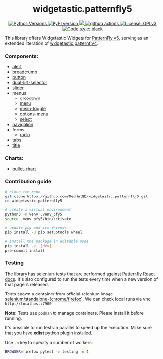 <h1 align="center"> widgetastic.patternfly5 </h1>

<p align="center">
    <a href="https://pypi.org/project/widgetastic.patternfly5/">
    <img alt="Python Versions" src="https://img.shields.io/pypi/pyversions/widgetastic.patternfly5.svg?style=flat">
    </a>
    <a href="https://pypi.org/project/widgetastic.patternfly5/#history">
    <img alt="PyPI version" src="https://badge.fury.io/py/widgetastic.patternfly5.svg">
    </a>
    <a href="https://codecov.io/github/RedHatQE/widgetastic.patternfly5">
      <img src="https://codecov.io/github/RedHatQE/widgetastic.patternfly5/graph/badge.svg?token=cWuTXniIPm"/>
    </a>
    <a href="https://github.com/RedHatQE/widgetastic.patternfly5/actions/workflows/tests.yaml">
    <img alt="github actions" src="https://github.com/RedHatQE/widgetastic.patternfly5/actions/workflows/tests.yaml/badge.svg">
    </a>
    <a href="https://github.com/RedHatQE/widgetastic.patternfly5/blob/main/LICENSE">
    <img alt="License: GPLv3" src="https://img.shields.io/github/license/RedHatQE/widgetastic.patternfly5">
    </a>
    <a href="https://pypi.org/project/black">
    <img alt="Code style: black" src="https://img.shields.io/badge/code%20style-black-000000.svg">
    </a>
</p>

This library offers Widgetastic Widgets for [PatternFly v5](https://www.patternfly.org/), serving as an extended
itteration of [widgetastic.patternfly4](https://github.com/RedHatQE/widgetastic.patternfly4).


### Components:
- [alert](https://www.patternfly.org/components/alert)
- [breadcrumb](https://www.patternfly.org/components/breadcrumb)
- [button](https://www.patternfly.org/components/button)
- [dual-list-selector](https://www.patternfly.org/components/dual-list-selector)
- [slider](https://www.patternfly.org/components/slider)
- menus
  - [dropdown](https://www.patternfly.org/components/menus/dropdown)
  - [menu](https://www.patternfly.org/components/menus/menu)
  - [menu-toggle](https://www.patternfly.org/components/menus/menu-toggle)
  - [options-menu](https://www.patternfly.org/components/menus/options-menu/)
  - [select](https://www.patternfly.org/components/menus/select)
- [navigation](https://www.patternfly.org/components/navigation)
- forms
  - [radio](https://www.patternfly.org/components/forms/radio)
- [tabs](https://www.patternfly.org/components/tabs)
- [title](https://www.patternfly.org/components/title)


### Charts:
- [bullet-chart](https://www.patternfly.org/charts/bullet-chart)


### Contribution guide

```bash
# clone the repo
git clone https://github.com/RedHatQE/widgetastic.patternfly5.git
cd widgetastic.patternfly5

# create a virtual environment
python3 -m venv .venv_pfy5
source .venv_pfy5/bin/activate

# update pip and its friends
pip install -U pip setuptools wheel

# install the package in editable mode
pip install -e .[dev]
pre-commit install
```

### Testing

The library has selenium tests that are performed against [Patternfly React docs](https://patternfly-react-main.surge.sh).
It's also configured to run the tests every time when a new version of that page is released.

Tests spawn a container from official selenium image - [selenium/standalone-{chrome/firefox}](https://hub.docker.com/u/selenium).
We can check local runs via vnc `http://localhost:7900`

**Note:** Tests use `podman` to manage containers. Please install it before running.

It's possible to run tests in parallel to speed up the execution. Make sure that you have **xdist** python plugin installed.

Use `-n` key to specify a number
of workers:

```bash
BROWSER=firefox pytest -v testing -n 4
```
